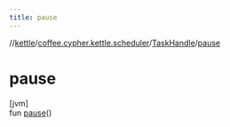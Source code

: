 ```yaml
---
title: pause
---
```

//[kettle](../../../index.html)/[coffee.cypher.kettle.scheduler](../index.html)/[TaskHandle](index.html)/[pause](pause.html)



# pause



[jvm]\
fun [pause](pause.html)()




